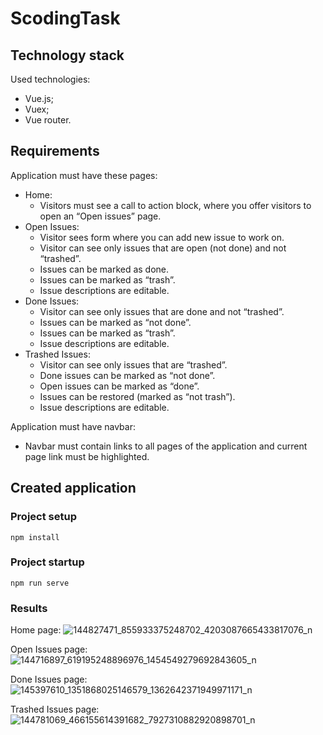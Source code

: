 # ScodingTask

 ## Technology stack

Used technologies:

 * Vue.js;
 * Vuex;
 * Vue router.
 
 ## Requirements 
 
 Application must have these pages:
 
 * Home:
    * Visitors must see a call to action block, where you offer visitors to open an “Open issues” page.
 * Open Issues:
    * Visitor sees form where you can add new issue to work on.
    * Visitor can see only issues that are open (not done) and not “trashed”.
    * Issues can be marked as done.
    * Issues can be marked as “trash”.
    * Issue descriptions are editable.
 * Done Issues:
    * Visitor can see only issues that are done and not “trashed”.
    * Issues can be marked as “not done”.
    * Issues can be marked as “trash”.
    * Issue descriptions are editable.
 * Trashed Issues:
    * Visitor can see only issues that are “trashed”.
    * Done issues can be marked as “not done”.
    * Open issues can be marked as “done”.
    * Issues can be restored (marked as “not trash”).
    * Issue descriptions are editable.
    
Application must have navbar:
  * Navbar must contain links to all pages of the application and current page link must be
highlighted.

 ## Created application
 
### Project setup
```
npm install
```
### Project startup
```
npm run serve
```
### Results
 Home page:
 ![144827471_855933375248702_4203087665433817076_n](https://user-images.githubusercontent.com/50514202/106464068-d4a41480-64a0-11eb-835d-542d4e570827.png)
 
 Open Issues page:
 ![144716897_619195248896976_1454549279692843605_n](https://user-images.githubusercontent.com/50514202/106464231-087f3a00-64a1-11eb-8b78-eeb8b4d28955.png)
 
 Done Issues page:
 ![145397610_1351868025146579_1362642371949971171_n](https://user-images.githubusercontent.com/50514202/106464317-2ba9e980-64a1-11eb-9fd4-24ecb40c434b.png)

Trashed Issues page:
![144781069_466155614391682_7927310882920898701_n](https://user-images.githubusercontent.com/50514202/106464407-4714f480-64a1-11eb-9f25-996b4a2c0037.png)
